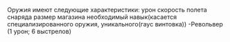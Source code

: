 Оружия имеют следующие характеристики:
     урон
     скорость полета снаряда
     размер магазина 
     необходимый навык(касается специализированного оружия, уникального(гаус винтовка))
-Револьвер (1 урон; 6 выстрелов)
